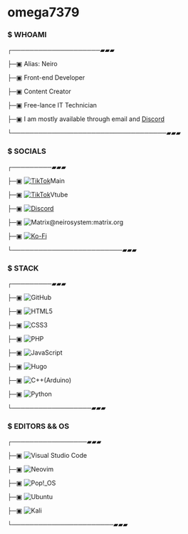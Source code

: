 # omega7379

### $ WHOAMI

┌────────────────────▰▰▰


├─▣ Alias: Neiro

├─▣ Front-end Developer

├─▣ Content Creator

├─▣ Free-lance IT Technician

├─▣ I am mostly available through email and [Discord](https://discord.gg/aTHfjzNgT)


└───────────────────────────────────▰▰▰

### $ SOCIALS

┌─────────▰▰▰

├─▣ [![TikTok](https://img.shields.io/badge/TikTok-%23000000.svg?style=for-the-badge&logo=TikTok&logoColor=white)](https://www.tiktok.com/@marveljoe727)Main 

├─▣ [![TikTok](https://img.shields.io/badge/TikTok-%23000000.svg?style=for-the-badge&logo=TikTok&logoColor=white)](https://www.tiktok.com/@vtuberneiro)Vtube 

├─▣ [![Discord](https://img.shields.io/badge/Discord-%237289DA.svg?style=for-the-badge&logo=discord&logoColor=white)](https://discord.gg/AaTHfjzNgT)

├─▣ ![Matrix](https://img.shields.io/badge/Element-0DBD8B?style=for-the-badge&logo=element&logoColor=white)@neirosystem:matrix.org

├─▣ [![Ko-Fi](https://img.shields.io/badge/Ko--fi-F16061?style=for-the-badge&logo=ko-fi&logoColor=white)](https://ko-fi.com/neirosystem)

└─────────────────────────▰▰▰

### $ STACK

┌─────────▰▰▰

├─▣ ![GitHub](https://img.shields.io/badge/github-%23121011.svg?style=for-the-badge&logo=github&logoColor=white)

├─▣ ![HTML5](https://img.shields.io/badge/html5-%23E34F26.svg?style=for-the-badge&logo=html5&logoColor=white)

├─▣ ![CSS3](https://img.shields.io/badge/css3-%231572B6.svg?style=for-the-badge&logo=css3&logoColor=white)

├─▣ ![PHP](https://img.shields.io/badge/php-%23777BB4.svg?style=for-the-badge&logo=php&logoColor=white)

├─▣ ![JavaScript](https://img.shields.io/badge/javascript-%23323330.svg?style=for-the-badge&logo=javascript&logoColor=%23F7DF1E)

├─▣ ![Hugo](https://img.shields.io/badge/Hugo-black.svg?style=for-the-badge&logo=Hugo)

├─▣ ![C++](https://img.shields.io/badge/c++-%2300599C.svg?style=for-the-badge&logo=c%2B%2B&logoColor=white)(Arduino)

├─▣ ![Python](https://img.shields.io/badge/python-3670A0?style=for-the-badge&logo=python&logoColor=ffdd54) 

└──────────────────▰▰▰

### $ EDITORS && OS

┌─────────────────▰▰▰

├─▣ ![Visual Studio Code](https://img.shields.io/badge/Visual%20Studio%20Code-0078d7.svg?style=for-the-badge&logo=visual-studio-code&logoColor=white)

├─▣ ![Neovim](https://img.shields.io/badge/NeoVim-%2357A143.svg?&style=for-the-badge&logo=neovim&logoColor=white)

├─▣ ![Pop!\_OS](https://img.shields.io/badge/Pop!_OS-48B9C7?style=for-the-badge&logo=Pop!_OS&logoColor=white)

├─▣ ![Ubuntu](https://img.shields.io/badge/Ubuntu-E95420?style=for-the-badge&logo=ubuntu&logoColor=white)

├─▣ ![Kali](https://img.shields.io/badge/-Parrot%20OS-blue?style=for-the-badge&logo=linux)

└───────────────────────▰▰▰
